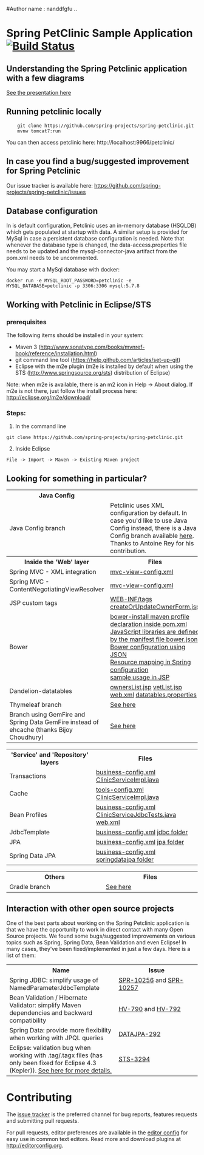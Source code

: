 #Author name : nanddfgfu ..
# Spring PetClinic Sample Application [![Build Status](https://travis-ci.org/spring-projects/spring-petclinic.png?branch=master)](https://travis-ci.org/spring-projects/spring-petclinic/)

## Understanding the Spring Petclinic application with a few diagrams
<a href="https://speakerdeck.com/michaelisvy/spring-petclinic-sample-application">See the presentation here</a>

## Running petclinic locally
```
	git clone https://github.com/spring-projects/spring-petclinic.git
	mvnw tomcat7:run
```

You can then access petclinic here: http://localhost:9966/petclinic/

## In case you find a bug/suggested improvement for Spring Petclinic
Our issue tracker is available here: https://github.com/spring-projects/spring-petclinic/issues


## Database configuration

In is default configuration, Petclinic uses an in-memory database (HSQLDB) which
gets populated at startup with data. A similar setup is provided for MySql in case a persistent database configuration is needed.
Note that whenever the database type is changed, the data-access.properties file needs to be updated and the mysql-connector-java artifact from the pom.xml needs to be uncommented.

You may start a MySql database with docker:

```
docker run -e MYSQL_ROOT_PASSWORD=petclinic -e MYSQL_DATABASE=petclinic -p 3306:3306 mysql:5.7.8
```

## Working with Petclinic in Eclipse/STS

### prerequisites
The following items should be installed in your system:
* Maven 3 (http://www.sonatype.com/books/mvnref-book/reference/installation.html)
* git command line tool (https://help.github.com/articles/set-up-git)
* Eclipse with the m2e plugin (m2e is installed by default when using the STS (http://www.springsource.org/sts) distribution of Eclipse)

Note: when m2e is available, there is an m2 icon in Help -> About dialog.
If m2e is not there, just follow the install process here: http://eclipse.org/m2e/download/


### Steps:

1) In the command line
```
git clone https://github.com/spring-projects/spring-petclinic.git
```
2) Inside Eclipse
```
File -> Import -> Maven -> Existing Maven project
```


## Looking for something in particular?

<table>
  <tr>
    <th width="300px">Java Config</th><th width="300px"></th>
  </tr>
  <tr>
    <td>Java Config branch</td>
    <td>
      Petclinic uses XML configuration by default. In case you'd like to use Java Config instead, there is a Java Config branch available <a href="https://github.com/spring-projects/spring-petclinic/tree/javaconfig">here</a>. Thanks to Antoine Rey for his contribution.     
    </td>
  </tr>
  <tr>
    <th width="300px">Inside the 'Web' layer</th><th width="300px">Files</th>
  </tr>
  <tr>
    <td>Spring MVC - XML integration</td>
    <td><a href="/src/main/resources/spring/mvc-view-config.xml">mvc-view-config.xml</a></td>
  </tr>
  <tr>
    <td>Spring MVC - ContentNegotiatingViewResolver</td>
    <td><a href="/src/main/resources/spring/mvc-view-config.xml">mvc-view-config.xml</a></td>
  </tr>
  <tr>
    <td>JSP custom tags</td>
    <td>
      <a href="/src/main/webapp/WEB-INF/tags">WEB-INF/tags</a>
      <a href="/src/main/webapp/WEB-INF/jsp/owners/createOrUpdateOwnerForm.jsp">createOrUpdateOwnerForm.jsp</a></td>
  </tr>
  <tr>
    <td>Bower</td>
    <td>
      <a href="/pom.xml">bower-install maven profile declaration inside pom.xml</a> <br />
      <a href="/bower.json">JavaScript libraries are defined by the manifest file bower.json</a> <br />
      <a href="/.bowerrc">Bower configuration using JSON</a> <br />
      <a href="/src/main/resources/spring/mvc-core-config.xml#L30">Resource mapping in Spring configuration</a> <br />
      <a href="/src/main/webapp/WEB-INF/jsp/fragments/staticFiles.jsp#L12">sample usage in JSP</a></td>
    </td>
  </tr>
  <tr>
    <td>Dandelion-datatables</td>
    <td>
      <a href="/src/main/webapp/WEB-INF/jsp/owners/ownersList.jsp">ownersList.jsp</a> 
      <a href="/src/main/webapp/WEB-INF/jsp/vets/vetList.jsp">vetList.jsp</a> 
      <a href="/src/main/webapp/WEB-INF/web.xml">web.xml</a> 
      <a href="/src/main/resources/dandelion/datatables/datatables.properties">datatables.properties</a> 
   </td>
  </tr>
  <tr>
    <td>Thymeleaf branch</td>
    <td>
      <a href="http://www.thymeleaf.org/petclinic.html">See here</a></td>
  </tr>
  <tr>
    <td>Branch using GemFire and Spring Data GemFire instead of ehcache (thanks Bijoy Choudhury)</td>
    <td>
      <a href="https://github.com/bijoych/spring-petclinic-gemfire">See here</a></td>
  </tr>
</table>

<table>
  <tr>
    <th width="300px">'Service' and 'Repository' layers</th><th width="300px">Files</th>
  </tr>
  <tr>
    <td>Transactions</td>
    <td>
      <a href="/src/main/resources/spring/business-config.xml">business-config.xml</a>
       <a href="/src/main/java/org/springframework/samples/petclinic/service/ClinicServiceImpl.java">ClinicServiceImpl.java</a>
    </td>
  </tr>
  <tr>
    <td>Cache</td>
      <td>
      <a href="/src/main/resources/spring/tools-config.xml">tools-config.xml</a>
       <a href="/src/main/java/org/springframework/samples/petclinic/service/ClinicServiceImpl.java">ClinicServiceImpl.java</a>
    </td>
  </tr>
  <tr>
    <td>Bean Profiles</td>
      <td>
      <a href="/src/main/resources/spring/business-config.xml">business-config.xml</a>
       <a href="/src/test/java/org/springframework/samples/petclinic/service/ClinicServiceJdbcTests.java">ClinicServiceJdbcTests.java</a>
       <a href="/src/main/webapp/WEB-INF/web.xml">web.xml</a>
    </td>
  </tr>
  <tr>
    <td>JdbcTemplate</td>
    <td>
      <a href="/src/main/resources/spring/business-config.xml">business-config.xml</a>
      <a href="/src/main/java/org/springframework/samples/petclinic/repository/jdbc">jdbc folder</a></td>
  </tr>
  <tr>
    <td>JPA</td>
    <td>
      <a href="/src/main/resources/spring/business-config.xml">business-config.xml</a>
      <a href="/src/main/java/org/springframework/samples/petclinic/repository/jpa">jpa folder</a></td>
  </tr>
  <tr>
    <td>Spring Data JPA</td>
    <td>
      <a href="/src/main/resources/spring/business-config.xml">business-config.xml</a>
      <a href="/src/main/java/org/springframework/samples/petclinic/repository/springdatajpa">springdatajpa folder</a></td>
  </tr>
</table>

<table>
  <tr>
    <th width="300px">Others</th><th width="300px">Files</th>
  </tr>
  <tr>
    <td>Gradle branch</td>
    <td>
      <a href="https://github.com/whimet/spring-petclinic">See here</a></td>
  </tr>
</table>


## Interaction with other open source projects

One of the best parts about working on the Spring Petclinic application is that we have the opportunity to work in direct contact with many Open Source projects. We found some bugs/suggested improvements on various topics such as Spring, Spring Data, Bean Validation and even Eclipse! In many cases, they've been fixed/implemented in just a few days.
Here is a list of them:

<table>
  <tr>
    <th width="300px">Name</th>
    <th width="300px"> Issue </th>
  </tr>

  <tr>
    <td>Spring JDBC: simplify usage of NamedParameterJdbcTemplate</td>
    <td> <a href="https://jira.springsource.org/browse/SPR-10256"> SPR-10256</a> and <a href="https://jira.springsource.org/browse/SPR-10257"> SPR-10257</a> </td>
  </tr>
  <tr>
    <td>Bean Validation / Hibernate Validator: simplify Maven dependencies and backward compatibility</td>
    <td>
      <a href="https://hibernate.atlassian.net/browse/HV-790"> HV-790</a> and <a href="https://hibernate.atlassian.net/browse/HV-792"> HV-792</a>
      </td>
  </tr>
  <tr>
    <td>Spring Data: provide more flexibility when working with JPQL queries</td>
    <td>
      <a href="https://jira.springsource.org/browse/DATAJPA-292"> DATAJPA-292</a>
      </td>
  </tr>  
  <tr>
    <td>Eclipse: validation bug when working with .tag/.tagx files (has only been fixed for Eclipse 4.3 (Kepler)). <a href="https://github.com/spring-projects/spring-petclinic/issues/14">See here for more details.</a></td>
    <td>
      <a href="https://issuetracker.springsource.com/browse/STS-3294"> STS-3294</a>
    </td>
  </tr>    
</table>


# Contributing

The [issue tracker](https://github.com/spring-projects/spring-petclinic/issues) is the preferred channel for bug reports, features requests and submitting pull requests.

For pull requests, editor preferences are available in the [editor config](https://github.com/spring-projects/spring-petclinic/blob/master/.editorconfig) for easy use in common text editors. Read more and download plugins at <http://editorconfig.org>.




